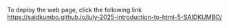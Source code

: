 To deploy the web page, click the following link
https://saidkumbo.github.io/july-2025-introduction-to-html-5-SAIDKUMBO/
